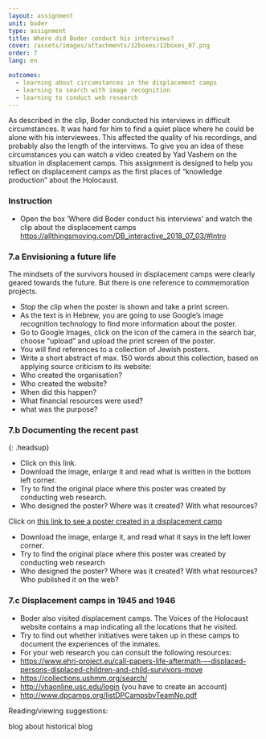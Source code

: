 ```yaml
---
layout: assignment
unit: boder
type: assignment
title: Where did Boder conduct his interviews?
cover: /assets/images/attachments/12boxes/12boxes_07.png
order: 7
lang: en

outcomes:
  - learning about circumstances in the displacement camps
  - learning to search with image recognition
  - learning to conduct web research 
---
```


As described in the clip, Boder conducted his interviews in difficult circumstances. It was hard for him to find a quiet place where he could be alone with his interviewees. This affected the quality of his recordings, and probably also the length of the interviews. To give you an idea of these circumstances you can watch a video created by Yad Vashem on the situation in displacement camps. 
This assignment is designed to help you reflect on displacement camps as the first places of “knowledge production” about the Holocaust. 


<!-- more -->

<!-- briefing-student -->
### Instruction
<!-- section-contents -->
- Open the box ‘Where did Boder conduct his interviews’  and watch the clip about the displacement camps
https://allthingsmoving.com/DB_interactive_2018_07_03/#Intro

<!-- section -->
### 7.a  Envisioning a future life
<!-- section-contents -->

The mindsets of the survivors housed in displacement camps were clearly geared towards the future. But there is one reference to commemoration projects.
-	Stop the clip when the poster is shown and take a print screen.
-	As the text is in Hebrew, you are going to use Google’s image recognition technology to find more information about the poster. 
-	Go to Google Images, click on the icon of the camera in the search bar, choose “upload” and upload the print screen of the poster.
-	You will find references to a collection of Jewish posters. 
-	Write a short abstract of max. 150 words about this collection, based on applying source criticism to its website:
- Who created the organisation? 
- Who created the website? 
- When did this happen? 
- What financial resources were used?
- what was the purpose? 

<!-- section -->
### 7.b  Documenting the recent past

<!-- section-contents -->
{: .headsup}

-	Click on this link.
-	Download the image, enlarge it and read what is written in the bottom left corner. 
-	Try to find the original place where this poster was created by conducting web research. 
-	Who designed the poster? Where was it created? With what resources? 

Click on [this link to see a poster created in a displacement camp](https://www.kedem-auctions.com/content/two-posters-issued-central-historical-commission-central-committee-liberated-jews-american)

- Download the image, enlarge it, and read what it says in the left lower corner.
- Try to find the original place where this poster was created by conducting web research
- Who designed the poster? Where was it created? With what resources? Who published it on the web? 

<!-- section -->
### 7.c  Displacement camps in 1945 and 1946
<!-- section-contents -->
-	Boder also visited displacement camps. The Voices of the Holocaust website contains a map indicating all the locations that he visited.
-	Try to find out whether initiatives were taken up in these camps to document the experiences of the inmates. 
-	For your web research you can consult the following resources:                              
- https://www.ehri-project.eu/call-papers-life-aftermath-–-displaced-persons-displaced-children-and-child-survivors-move 
-	https://collections.ushmm.org/search/ 
-	http://vhaonline.usc.edu/login (you have to create an account)
-	http://www.dpcamps.org/listDPCampsbyTeamNo.pdf 

<!-- briefing-teacher -->



Reading/viewing  suggestions:

blog about historical blog
